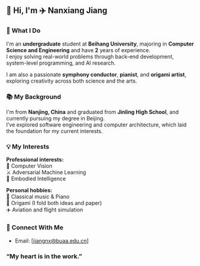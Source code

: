 ## 👋 Hi, I'm ✈️ Nanxiang Jiang

### 🚀 What I Do  

I'm an **undergraduate** student at **Beihang University**, majoring in **Computer Science and Engineering** and have **2** years of experience.  
I enjoy solving real-world problems through back-end development, system-level programming, and AI research.

I am also a passionate **symphony conductor**, **pianist**, and **origami artist**, exploring creativity across both science and the arts. 

### 📚 My Background  

I'm from **Nanjing, China** and graduated from **Jinling High School**, and currently pursuing my degree in Beijing.  
I’ve explored software engineering and computer architecture, which laid the foundation for my current interests.

### 💡 My Interests  

**Professional interests:**  
🧠 Computer Vision  
⚔️ Adversarial Machine Learning  
🤖 Embodied Intelligence  

**Personal hobbies:**  
🎼 Classical music & Piano  
🧩 Origami (I fold both ideas and paper)  
✈️ Aviation and flight simulation  

### 🔗 Connect With Me  

- Email: [jiangnx@buaa.edu.cn]  

### “My heart is in the work.”
